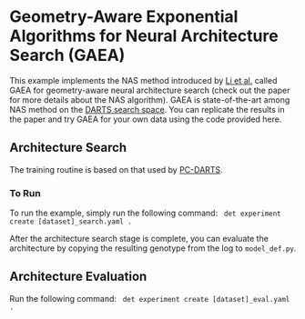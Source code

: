 # Geometry-Aware Exponential Algorithms for Neural Architecture Search (GAEA)
This example implements the NAS method introduced by [Li et al.](https://arxiv.org/abs/2004.07802) called GAEA for geometry-aware neural architecture search (check out the paper for more details about the NAS algorithm).  GAEA is state-of-the-art among NAS method on the [DARTS search space](https://arxiv.org/abs/1806.09055).  You can replicate the results in the paper and try GAEA for your own data using the code provided here.

## Architecture Search
The training routine is based on that used by [PC-DARTS](https://github.com/yuhuixu1993/PC-DARTS/blob/master/train_imagenet.py). 

### To Run
To run the example, simply run the following command:
` det experiment create [dataset]_search.yaml .`

After the architecture search stage is complete, you can evaluate the architecture by copying the resulting genotype from the log to `model_def.py`.  

## Architecture Evaluation
Run the following command:
` det experiment create [dataset]_eval.yaml .`